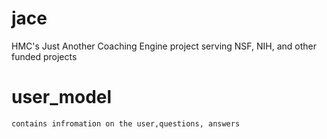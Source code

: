 # jace
HMC's Just Another Coaching Engine project serving NSF, NIH, and other funded projects


# user_model
    contains infromation on the user,questions, answers

